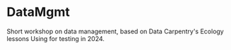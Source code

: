 # DataMgmt
Short workshop on data management, based on Data Carpentry's Ecology lessons
Using for testing in 2024.
